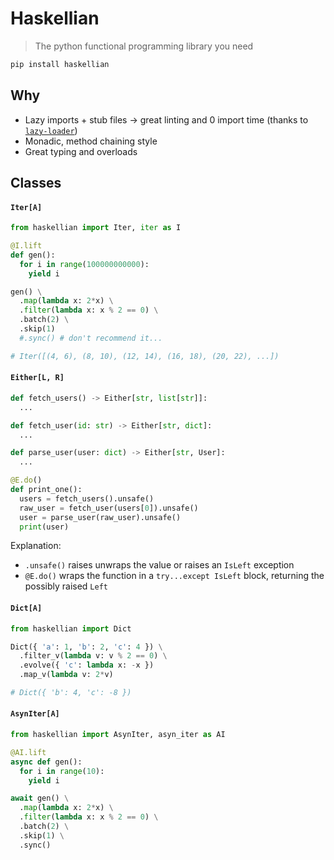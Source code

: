 # Haskellian

> The python functional programming library you need

```bash
pip install haskellian
```

## Why
- Lazy imports + stub files -> great linting and 0 import time (thanks to [`lazy-loader`](https://github.com/scientific-python/lazy_loader))
- Monadic, method chaining style
- Great typing and overloads


## Classes

#### `Iter[A]`

```python
from haskellian import Iter, iter as I

@I.lift
def gen():
  for i in range(100000000000):
    yield i

gen() \
  .map(lambda x: 2*x) \
  .filter(lambda x: x % 2 == 0) \
  .batch(2) \
  .skip(1)
  #.sync() # don't recommend it...

# Iter([(4, 6), (8, 10), (12, 14), (16, 18), (20, 22), ...])
```

#### `Either[L, R]`

```python
def fetch_users() -> Either[str, list[str]]:
  ...

def fetch_user(id: str) -> Either[str, dict]:
  ...

def parse_user(user: dict) -> Either[str, User]:
  ...

@E.do()
def print_one():
  users = fetch_users().unsafe()
  raw_user = fetch_user(users[0]).unsafe()
  user = parse_user(raw_user).unsafe()
  print(user)
```

Explanation:
- `.unsafe()` raises unwraps the value or raises an `IsLeft` exception
- `@E.do()` wraps the function in a `try...except IsLeft` block, returning the possibly raised `Left`

#### `Dict[A]`

```python
from haskellian import Dict

Dict({ 'a': 1, 'b': 2, 'c': 4 }) \
  .filter_v(lambda v: v % 2 == 0) \
  .evolve({ 'c': lambda x: -x })
  .map_v(lambda v: 2*v)

# Dict({ 'b': 4, 'c': -8 })
```

#### `AsynIter[A]` 

```python
from haskellian import AsynIter, asyn_iter as AI

@AI.lift
async def gen():
  for i in range(10):
    yield i

await gen() \
  .map(lambda x: 2*x) \
  .filter(lambda x: x % 2 == 0) \
  .batch(2) \
  .skip(1) \
  .sync()
```